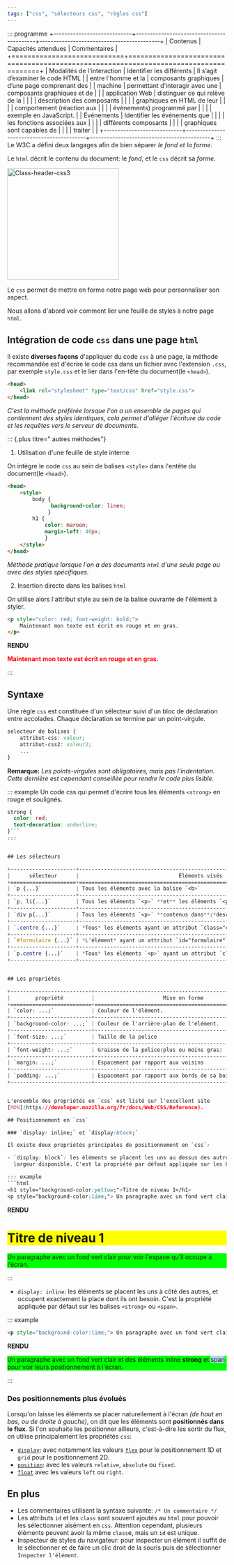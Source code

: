 ```yaml
---
tags: ["css", "sélecteurs css", "règles css"]
---
```


::: programme
+----------------------------+------------------------------------------+-------------------------------------------+
|          Contenus          |           Capacités attendues            |               Commentaires                |
+============================+==========================================+===========================================+
| Modalités de l'interaction | Identifier les différents                | Il s’agit d’examiner le code HTML         |
| entre l'homme et la        | composants graphiques                    | d’une page comprenant des                 |
| machine                    | permettant d'interagir avec une          | composants graphiques et de               |
|                            | application Web                          | distinguer ce qui relève de la            |
|                            |                                          | description des composants                |
|                            |                                          | graphiques en HTML de leur                |
|                            |                                          | comportement (réaction aux                |
|                            |                                          | événements) programmé par                 |
|                            |                                          | exemple en JavaScript.                    |
| Événements                 | Identifier les événements que            |                                           |
|                            | les fonctions associées aux              |                                           |
|                            | différents composants                    |                                           |
|                            | graphiques sont capables de              |                                           |
|                            | traiter                                  |                                           |
+----------------------------+------------------------------------------+-------------------------------------------+
:::
Le W3C a défini deux langages afin de bien séparer *le fond et la forme*.

Le `html` décrit le contenu du document: le *fond*, et le `css` décrit sa *forme*.

<a title="Par W3C (http://www.w3.org/html/logo/) [CC-BY-3.0 (http://creativecommons.org/licenses/by/3.0)], via Wikimedia Commons" href="http://commons.wikimedia.org/wiki/File%3AClass-header-css3.jpg"><img class="right" width="256" alt="Class-header-css3" src="//upload.wikimedia.org/wikipedia/commons/5/52/Class-header-css3.jpg"/></a>

Le  `css` permet de mettre en forme notre page web pour personnaliser son aspect.

Nous allons d'abord voir comment lier une feuille de styles à notre page `html`.

## Intégration de code `css` dans une page `html`

Il existe **diverses façons** d'appliquer du code `css` à une page, la méthode recommandée est
d'écrire le code css dans un fichier avec l'extension `.css`, par exemple `style.css` et le lier
dans l'en-tête du document(le `<head>`).

```html
<head>
    <link rel="stylesheet" type="text/css" href="style.css">
</head>
```

*C'est la méthode préférée lorsque l'on a un ensemble de pages qui contiennent des styles
identiques, cela permet d'alléger l'écriture du code et les requêtes vers le serveur de documents.*

::: {.plus titre=" autres méthodes"}
1. Utilisation d'une feuille de style interne

On intègre le code `css` au sein de balises `<style>` dans l'entête du document(le `<head>`).

```html
<head>
    <style>
        body {
              background-color: linen;
             }
        h1 {
            color: maroon;
            margin-left: 40px;
            }
    </style>
</head>
```

*Méthode pratique lorsque l'on a des documents `html` d'une seule page ou avec des styles spécifiques.*

2. Insertion directe dans les balises `html`

On utilise alors l'attribut style au sein de la balise ouvrante de l'élément à styler.

```html
<p style="color: red; font-weight: bold;">
    Maintenant mon texte est écrit en rouge et en gras.
</p>
```

**RENDU**
<p style="color: red; font-weight: bold;">
    Maintenant mon texte est écrit en rouge et en gras.
</p>
:::

## Syntaxe

Une règle `css` est constituée d'un sélecteur suivi d'un bloc de déclaration entre accolades. Chaque déclaration se termine par un point-virgule.

```css
selecteur de balises {
    attribut-css: valeur;
    attribut-css2: valeur2;
    ...
}
```
**Remarque:** *Les points-virgules sont obligatoires, mais pas l'indentation. Cette dernière est
cependant conseillée pour rendre le code plus lisible.*

::: example
Un code css qui permet d'écrire tous les éléments `<strong>` en rouge et soulignés. 
```css
strong {
  color: red;
  text-decoration: underline;
}```
:::


## Les sélecteurs

+---------------------+-------------------------------------------------------------------------------+
|      sélecteur      |                                Éléments visés                                 |
+=====================+===============================================================================+
| `p {...}`           | Tous les éléments avec la balise `<b>`                                        |
+---------------------+-------------------------------------------------------------------------------+
| `p, li{...}`        | Tous les éléments `<p>` **et** les éléments `<p>`                             |
+---------------------+-------------------------------------------------------------------------------+
| `div p{...}`        | Tous les éléments `<p>` **contenus dans**(*descendants d'*)une balise `<div>` |
+---------------------+-------------------------------------------------------------------------------+
| `.centre {...}`     | *Tous* les éléments ayant un attribut `class="centre"`                        |
+---------------------+-------------------------------------------------------------------------------+
| `#formulaire {...}` | *L'élément* ayant un attribut `id="formulaire"`                               |
+---------------------+-------------------------------------------------------------------------------+
| `p.centre {...}`    | *Tous* les éléments `<p>` ayant un attribut `class="centre"`                  |
+---------------------+-------------------------------------------------------------------------------+


## Les propriétés

+--------------------------+---------------------------------------------------------+
|        propriété         |                      Mise en forme                      |
+==========================+=========================================================+
| `color: ...;`            | Couleur de l'élément.                                   |
+--------------------------+---------------------------------------------------------+
| `background-color: ...;` | Couleur de l'arrière-plan de l'élément.                 |
+--------------------------+---------------------------------------------------------+
| `font-size: ...;`        | Taille de la police                                     |
+--------------------------+---------------------------------------------------------+
| `font-weight: ...;`      | Graisse de la police(plus ou moins gras)                |
+--------------------------+---------------------------------------------------------+
| `margin: ...;`           | Espacement par rapport aux voisins                      |
+--------------------------+---------------------------------------------------------+
| `padding: ...;`          | Espacement par rapport aux bords de sa boite englobante |
+--------------------------+---------------------------------------------------------+


L'ensemble des propriétés en `css` est listé sur l'excellent site
[MDN](https://developer.mozilla.org/fr/docs/Web/CSS/Reference).

## Positionnement en `css`

### `display: inline;` et `display:block;`

Il existe deux propriétés principales de positionnement en `css`:

- `display: block`: les éléments se placent les uns au dessus des autres et occupent toute la
  largeur disponible. C'est la propriété par défaut appliquée sur les balises `<heading>` ou `<p>`.

::: example
```html
<h1 style="background-color:yellow;">Titre de niveau 1</h1>
<p style="background-color:lime;"> Un paragraphe avec un fond vert clair pour voir l'espace qu'il occupe à l'écran.</p>
```

**RENDU**
<h1 style="background-color:yellow;">Titre de niveau 1</h1>
<p style="background-color:lime;"> Un paragraphe avec un fond vert clair pour voir l'espace qu'il occupe à l'écran.</p>
:::

- `display: inline`: les éléments se placent les uns à côté des autres, et occupent exactement la
  place dont ils ont besoin. C'est la propriété appliquée par défaut sur les balises `<strong>` ou
  `<span>`.

::: example
```html
<p style="background-color:lime;"> Un paragraphe avec un fond vert clair et des éléments inline <strong>strong</strong> et  <span style="background-color=ligthblue;">span</span> pour voir le positionnement à l'écran.</p>
```

**RENDU**
<p style="background-color:lime;"> Un paragraphe avec un fond vert clair et des éléments inline <strong>strong</strong> et  <span style="background-color:lightblue;">span</span> pour voir leurs positionnement à l'écran.</p>
:::

### Des positionnements plus évolués

Lorsqu'on laisse les éléments se placer naturellement à l'écran *(de haut en bas, ou de droite à
gauche)*, on dit que les éléments sont **positionnés dans le flux**. Si l'on souhaite les
positionner ailleurs, c'est-à-dire les sortir du flux, on utilise principalement les propriétés
`css`:

- [`display`](https://developer.mozilla.org/fr/docs/Web/CSS/display): avec notamment les valeurs
  [`flex`](http://fr.learnlayout.com/flexbox.html) pour le positionnement 1D et `grid` pour le
  positionnement 2D.
- [`position`](https://developer.mozilla.org/fr/docs/Web/CSS/position): avec les valeurs
  `relative`, `absolute` ou `fixed`.
- [`float`](https://developer.mozilla.org/fr/docs/Web/CSS/float) avec les valeurs `left` ou
  `right`.


## En plus

- Les commentaires utilisent la syntaxe suivante: `/* Un commentaire */`
- Les attributs `id` et les `class` sont souvent ajoutés au `html` pour pouvoir les sélectionner
  aisément en `css`. Attention cependant, plusieurs éléments peuvent avoir la même `class`e, mais
  un `id` est unique.
- Inspecteur de styles du navigateur: pour inspecter un élément il suffit de le sélectionner et de
  faire un clic droit de la souris puis de sélectionner `Inspecter l'élément`.
